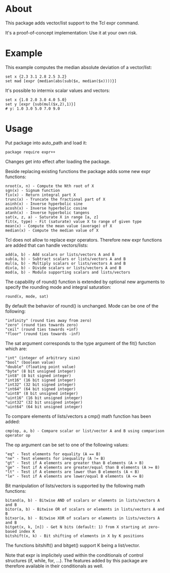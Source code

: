 # About

This package adds vector/list support to the Tcl expr command.

It's a proof-of-concept implementation: Use it at your own risk.

# Example

This example computes the median absolute deviation of a vector/list:

    set x {2.3 3.1 2.8 2.5 3.2}
    set mad [expr {median(abs(sub($x, median($x))))}]

It's possible to intermix scalar values and vectors:

    set x {1.0 2.0 3.0 4.0 5.0}
    set y [expr {sub(mul($x,2),1)}]
    # y: 1.0 3.0 5.0 7.0 9.0

# Usage

Put package into auto_path and load it:

    package require expr++

Changes get into effect after loading the package.

Beside replacing existing functions the package adds some new expr functions:

    nroot(x, n) - Compute the Nth root of X
    sgn(x) - Signum function
    fix(x) - Return integral part X
    trunc(x) - Truncate the fractional part of X
    asinh(x) - Inverse hyperbolic sine
    acosh(x) - Inverse hyperbolic cosine
    atanh(x) - Inverse hyperbolic tangens
    sat(x, z, a) - Saturate X in range [a, z]
    fit(x, type) - Fit (saturate) value X to range of given type
    mean(x) - Compute the mean value (average) of X
    median(x) - Compute the median value of X

Tcl does not allow to replace expr operators. Therefore new expr functions
are added that can handle vectors/lists:

    add(a, b) - Add scalars or lists/vectors A and B
    sub(a, b) - Subtract scalars or lists/vectors A and B
    mul(a, b) - Multiply scalars or lists/vectors A and B
    div(a, b) - Divide scalars or lists/vectors A and B
    mod(a, b) - Modulo supporting scalars and lists/vectors

The capability of round() function is extended by optional new arguments
to specify the rounding mode and integral saturation:

    round(x, mode, sat)

By default the behavior of round() is unchanged.
Mode can be one of the following:

    "infinity" (round ties away from zero)
    "zero" (round ties towards zero)
    "ceil" (round ties towards +inf)
    "floor" (round ties towards -inf)

The sat argument corresponds to the type argument of the fit() function which are:

    "int" (integer of arbitrary size)
    "bool" (boolean value)
    "double" (floating point value)
    "byte" (8 bit unsigned integer)
    "int8" (8 bit signed integer)
    "int16" (16 bit signed integer)
    "int32" (32 bit signed integer)
    "int64" (64 bit signed integer)
    "uint8" (8 bit unsigned integer)
    "uint16" (16 bit unsigned integer)
    "uint32" (32 bit unsigned integer)
    "uint64" (64 bit unsigned integer)

To compare elements of lists/vectors a cmp() math function has been added:

    cmp(op, a, b) - Compare scalar or list/vector A and B using comparison operator op

The op argument can be set to one of the following values:

    "eq" - Test elements for equality (A == B)
    "ne" - Test elements for inequality (A != B)
    "gt" - Test if A elements are greater than B elements (A > B)
    "ge" - Test if A elements are greater/equal than B elements (A >= B)
    "lt" - Test if A elements are lower than B elements (A < B)
    "le" - Test if A elements are lower/equal B elements (A <= B)

Bit manipulation of lists/vectors is supported by the following math functions:

    bitand(a, b) - Bitwise AND of scalars or elements in lists/vectors A and B
    bitor(a, b) - Bitwise OR of scalars or elements in lists/vectors A and B
    bitxor(a, b) - Bitwise XOR of scalars or elements in lists/vectors A and B
    bitget(x, k, [n]) - Get N bits (default: 1) from X starting at zero-based index K
    bitshift(x, k) - Bit shifting of elements in X by K positions

The functions bitshift() and bitget() support K being a list/vector.

Note that expr is implicitely used within the conditionals of control structures (if, while, for, ...).
The features added by this package are therefore available in their conditionals as well.
